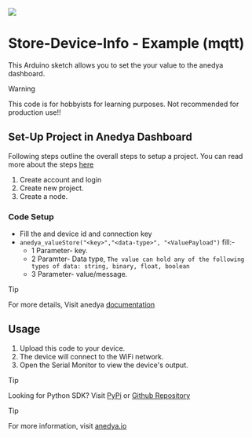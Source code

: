 [<img src="https://img.shields.io/badge/Anedya-Documentation-blue?style=for-the-badge">](https://docs.anedya.io?utm_source=github&utm_medium=link&utm_campaign=github-examples&utm_content=nodeMcu)

# Store-Device-Info - Example (mqtt)


This Arduino sketch allows you to set the your value to the anedya dashboard.

> [!WARNING]
> This code is for hobbyists for learning purposes. Not recommended for production use!!

## Set-Up Project in Anedya Dashboard

Following steps outline the overall steps to setup a project. You can read more about the steps [here](https://docs.anedya.io/getting-started/quickstart/#create-a-new-project)

1. Create account and login
2. Create new project.
4. Create a node.

### Code Setup

- Fill the and device id and connection key
- `anedya_valueStore("<key>","<data-type>", "<ValuePayload")`
fill:-
  - 1 Parameter- key.
  - 2 Paramter- Data type,  `The value can hold any of the following types of data: string, binary, float, boolean`
  - 3 Parameter- value/message.

 > [!TIP]
 > For more details, Visit anedya [documentation](https://docs.anedya.io?utm_source=github&utm_medium=link&utm_campaign=github-examples&utm_content=nodeMcu)


## Usage

1. Upload this code to your device.
2. The device will connect to the WiFi network.
3. Open the Serial Monitor to view the device's output.


> [!TIP]
> Looking for Python SDK? Visit [PyPi](https://pypi.org/project/anedya-dev-sdk/) or [Github Repository](https://github.com/anedyaio/anedya-dev-sdk-pyhton)

>[!TIP]
> For more information, visit [anedya.io](https://anedya.io/?utm_source=github&utm_medium=link&utm_campaign=github-examples&utm_content=nodeMcu)